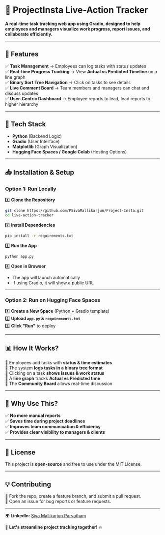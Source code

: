 # **🚀 ProjectInsta Live-Action Tracker**  

**A real-time task tracking web app using Gradio, designed to help employees and managers visualize work progress, report issues, and collaborate efficiently.**  

---

## **📌 Features**
✅ **Task Management** → Employees can log tasks with status updates  
✅ **Real-time Progress Tracking** → View **Actual vs Predicted Timeline** on a line graph  
✅ **Binary Sort Tree Navigation** → Click on tasks to see details  
✅ **Live Comment Board** → Team members and managers can chat and discuss updates  
✅ **User-Centric Dashboard** → Employee reports to lead, lead reports to higher hierarchy  

---

## **🔧 Tech Stack**
- **Python** (Backend Logic)  
- **Gradio** (User Interface)  
- **Matplotlib** (Graph Visualization)  
- **Hugging Face Spaces / Google Colab** (Hosting Options)  

---

## **📥 Installation & Setup**  
### **Option 1: Run Locally**  
1️⃣ **Clone the Repository**  
```bash
git clone https://github.com/PSivaMallikarjun/Project-Insta.git
cd live-action-tracker
```
2️⃣ **Install Dependencies**  
```bash
pip install -r requirements.txt
```
3️⃣ **Run the App**  
```bash
python app.py
```
4️⃣ **Open in Browser**  
- The app will launch automatically  
- If using Gradio, it will show a public URL  

---

### **Option 2: Run on Hugging Face Spaces**  
1️⃣ **Create a New Space** (Python + Gradio template)  
2️⃣ **Upload `app.py` & `requirements.txt`**  
3️⃣ **Click "Run"** to deploy  

---

## **📊 How It Works?**
🔹 Employees add tasks with **status & time estimates**  
🔹 The system **logs tasks in a binary tree format**  
🔹 Clicking on a task **shows issues & work status**  
🔹 A **line graph** tracks **Actual vs Predicted time**  
🔹 The **Community Board** allows real-time discussion  

---

## **🎯 Why Use This?**
✅ **No more manual reports**  
✅ **Saves time during project deadlines**  
✅ **Improves team communication & efficiency**  
✅ **Provides clear visibility to managers & clients**  

---

## **📜 License**
This project is **open-source** and free to use under the MIT License.  

---

## **💡 Contributing**
🔹 Fork the repo, create a feature branch, and submit a pull request.  
🔹 Open an issue for bug reports or feature requests.  

---



  
🌍 **LinkedIn:** [Siva Mallikarjun Parvatham](https://www.linkedin.com/in/siva-70417418a)  

🚀 **Let's streamline project tracking together!** 🔥
